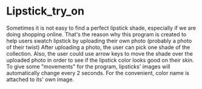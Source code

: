 # Lipstick_try_on

Sometimes it is not easy to find a perfect lipstick shade, especially if we are doing shopping online.
That's the reason why this program is created to help users swatch lipstick by uploading their own photo (probably a photo of their twist)
After uploading a photo, the user can pick one shade of the collection. Also, the user could use arrow keys to move the shade over the uploaded photo
in order to see if the lipstick color looks good on their skin.
To give some "movements" for the program, lipsticks' images will automatically change every 2 seconds. For the convenient, color name
is attached to its' own image.
